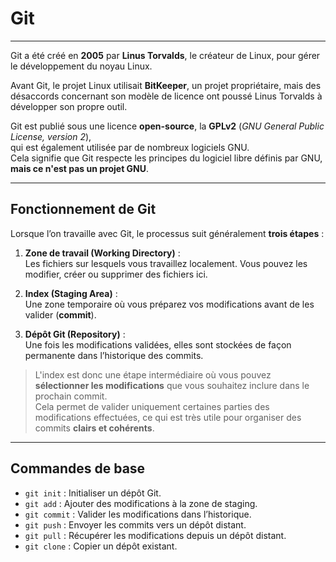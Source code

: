 # Git
---

Git a été créé en **2005** par **Linus Torvalds**, le créateur de Linux, pour gérer le développement
du noyau Linux.  

Avant Git, le projet Linux utilisait **BitKeeper**, un projet propriétaire, mais des désaccords concernant son modèle de licence ont poussé Linus Torvalds à développer son propre outil.

Git est publié sous une licence **open-source**, la **GPLv2** (*GNU General Public License, version 2*),  
qui est également utilisée par de nombreux logiciels GNU.  
Cela signifie que Git respecte les principes du logiciel libre définis par GNU, **mais ce n'est pas un projet GNU**.

---

## Fonctionnement de Git

Lorsque l’on travaille avec Git, le processus suit généralement **trois étapes** :

1. **Zone de travail (Working Directory)** :  
   Les fichiers sur lesquels vous travaillez localement. Vous pouvez les modifier, créer ou supprimer des fichiers ici.

2. **Index (Staging Area)** :  
   Une zone temporaire où vous préparez vos modifications avant de les valider (**commit**).

3. **Dépôt Git (Repository)** :  
   Une fois les modifications validées, elles sont stockées de façon permanente dans l’historique des commits.

> L'index est donc une étape intermédiaire où vous pouvez **sélectionner les modifications** que 
vous souhaitez inclure dans le prochain commit.  
Cela permet de valider uniquement certaines parties des modifications effectuées, ce qui est très utile pour organiser des commits **clairs et cohérents**.

---

## Commandes de base

- `git init` : Initialiser un dépôt Git.  
- `git add` : Ajouter des modifications à la zone de staging.  
- `git commit` : Valider les modifications dans l’historique.  
- `git push` : Envoyer les commits vers un dépôt distant.  
- `git pull` : Récupérer les modifications depuis un dépôt distant.  
- `git clone` : Copier un dépôt existant.